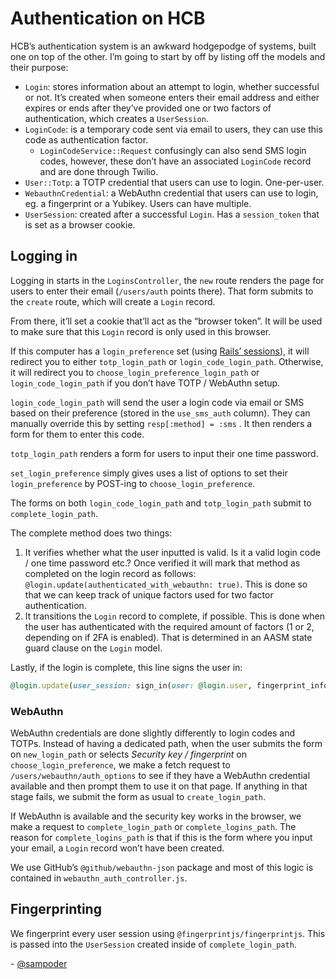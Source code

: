 # Authentication on HCB
HCB’s authentication system is an awkward hodgepodge of systems, built one on top of the other. I’m going to start by off by listing off the models and their purpose:

* `Login`: stores information about an attempt to login, whether successful or not. It’s created when someone enters their email address and either expires or ends after they’ve provided one or two factors of authentication, which creates a `UserSession`.
* `LoginCode`: is a temporary code sent via email to users, they can use this code as authentication factor.
  * `LoginCodeService::Request` confusingly can also send SMS login codes, however, these don’t have an associated `LoginCode` record and are done through Twilio. 
* `User::Totp`: a TOTP credential that users can use to login. One-per-user.
* `WebauthnCredential`: a WebAuthn credential that users can use to login, eg. a fingerprint or a Yubikey. Users can have multiple.
* `UserSession`: created after a successful `Login`. Has a `session_token` that is set as a browser cookie.

## Logging in

Logging in starts in the `LoginsController`, the `new` route renders the page for users to enter their email (`/users/auth` points there). That form submits to the `create` route, which will create a `Login` record.

From there, it’ll set a cookie that’ll act as the “browser token”. It will be used to make sure that this `Login` record is only used in this browser.

If this computer has a `login_preference` set (using [Rails’ sessions](https://guides.rubyonrails.org/v4.1/action_controller_overview.html#session)), it will redirect you to either `totp_login_path` or `login_code_login_path`. Otherwise, it will redirect you to `choose_login_preference_login_path` or `login_code_login_path` if you don’t have TOTP / WebAuthn setup. 

`login_code_login_path` will send the user a login code via email or SMS based on their preference (stored in the `use_sms_auth` column). They can manually override this by setting `resp[:method] = :sms` . It then renders a form for them to enter this code.

`totp_login_path` renders a form for users to input their one time password.

`set_login_preference` simply gives uses a list of options to set their `login_preference` by POST-ing to `choose_login_preference`.

The forms on both `login_code_login_path` and `totp_login_path` submit to `complete_login_path`. 

The complete method does two things:

1) It verifies whether what the user inputted is valid. Is it a valid login code / one time password etc.? Once verified it will mark that method as completed on the login record as follows: `@login.update(authenticated_with_webauthn: true)`. This is done so that we can keep track of unique factors used for two factor authentication.
2) It transitions the `Login` record to complete, if possible. This is done when the user has authenticated with the required amount of factors (1 or 2, depending on if 2FA is enabled). That is determined in an AASM state guard clause on the `Login` model.

Lastly, if the login is complete, this line signs the user in:

```ruby
@login.update(user_session: sign_in(user: @login.user, fingerprint_info:))
```

### WebAuthn

WebAuthn credentials are done slightly differently to login codes and TOTPs. Instead of having a dedicated path, when the user submits the form on `new_login_path` or selects _Security key / fingerprint_ on `choose_login_preference`, we make a fetch request to `/users/webauthn/auth_options` to see if they have a WebAuthn credential available and then prompt them to use it on that page. If anything in that stage fails, we submit the form as usual to `create_login_path`. 

If WebAuthn is available and the security key works in the browser, we make a request to `complete_login_path` or `complete_logins_path`. The reason for  `complete_logins_path` is that if this is the form where you input your email, a `Login` record won’t have been created.

We use GitHub’s `@github/webauthn-json` package and most of this logic is contained in `webauthn_auth_controller.js`.

## Fingerprinting

We fingerprint every user session using `@fingerprintjs/fingerprintjs`. This is passed into the `UserSession` created inside of `complete_login_path`.

\- [@sampoder](https://github.com/sampoder)
